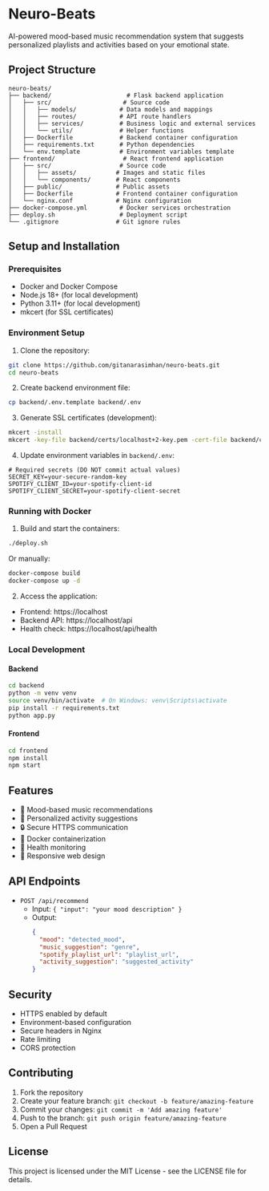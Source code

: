 # Neuro-Beats

AI-powered mood-based music recommendation system that suggests personalized playlists and activities based on your emotional state.

## Project Structure

```
neuro-beats/
├── backend/                     # Flask backend application
│   ├── src/                    # Source code
│   │   ├── models/            # Data models and mappings
│   │   ├── routes/            # API route handlers
│   │   ├── services/          # Business logic and external services
│   │   └── utils/             # Helper functions
│   ├── Dockerfile             # Backend container configuration
│   ├── requirements.txt       # Python dependencies
│   └── env.template           # Environment variables template
├── frontend/                   # React frontend application
│   ├── src/                   # Source code
│   │   ├── assets/           # Images and static files
│   │   └── components/       # React components
│   ├── public/               # Public assets
│   ├── Dockerfile            # Frontend container configuration
│   └── nginx.conf            # Nginx configuration
├── docker-compose.yml         # Docker services orchestration
├── deploy.sh                  # Deployment script
└── .gitignore                # Git ignore rules
```

## Setup and Installation

### Prerequisites
- Docker and Docker Compose
- Node.js 18+ (for local development)
- Python 3.11+ (for local development)
- mkcert (for SSL certificates)

### Environment Setup

1. Clone the repository:
```bash
git clone https://github.com/gitanarasimhan/neuro-beats.git
cd neuro-beats
```

2. Create backend environment file:
```bash
cp backend/.env.template backend/.env
```

3. Generate SSL certificates (development):
```bash
mkcert -install
mkcert -key-file backend/certs/localhost+2-key.pem -cert-file backend/certs/localhost+2.pem localhost 127.0.0.1
```

4. Update environment variables in `backend/.env`:
```env
# Required secrets (DO NOT commit actual values)
SECRET_KEY=your-secure-random-key
SPOTIFY_CLIENT_ID=your-spotify-client-id
SPOTIFY_CLIENT_SECRET=your-spotify-client-secret
```

### Running with Docker

1. Build and start the containers:
```bash
./deploy.sh
```

Or manually:
```bash
docker-compose build
docker-compose up -d
```

2. Access the application:
- Frontend: https://localhost
- Backend API: https://localhost/api
- Health check: https://localhost/api/health

### Local Development

#### Backend
```bash
cd backend
python -m venv venv
source venv/bin/activate  # On Windows: venv\Scripts\activate
pip install -r requirements.txt
python app.py
```

#### Frontend
```bash
cd frontend
npm install
npm start
```

## Features

- 🎵 Mood-based music recommendations
- 🎯 Personalized activity suggestions
- 🔒 Secure HTTPS communication
- 🚀 Docker containerization
- 🔄 Health monitoring
- 📱 Responsive web design

## API Endpoints

- `POST /api/recommend`
  - Input: `{ "input": "your mood description" }`
  - Output: 
    ```json
    {
      "mood": "detected_mood",
      "music_suggestion": "genre",
      "spotify_playlist_url": "playlist_url",
      "activity_suggestion": "suggested_activity"
    }
    ```

## Security

- HTTPS enabled by default
- Environment-based configuration
- Secure headers in Nginx
- Rate limiting
- CORS protection

## Contributing

1. Fork the repository
2. Create your feature branch: `git checkout -b feature/amazing-feature`
3. Commit your changes: `git commit -m 'Add amazing feature'`
4. Push to the branch: `git push origin feature/amazing-feature`
5. Open a Pull Request

## License

This project is licensed under the MIT License - see the LICENSE file for details. 